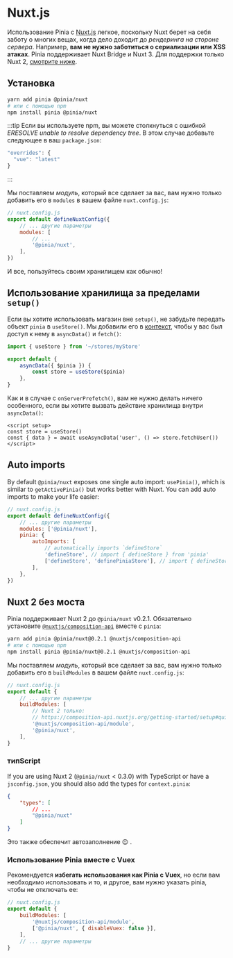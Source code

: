 # Nuxt.js

Использование Pinia с [Nuxt.js](https://nuxtjs.org/) легкое, поскольку Nuxt берет на себя заботу о многих вещах, когда дело доходит до _рендеринга на стороне сервера_. Например, **вам не нужно заботиться о сериализации или XSS атаках**. Pinia поддерживает Nuxt Bridge и Nuxt 3. Для поддержки только Nuxt 2, [смотрите ниже](#nuxt-2-without-bridge).

## Установка

```bash
yarn add pinia @pinia/nuxt
# или с помощью npm
npm install pinia @pinia/nuxt
```

:::tip
Если вы используете npm, вы можете столкнуться с ошибкой _ERESOLVE unable to resolve dependency tree_. В этом случае добавьте следующее в ваш `package.json`:

```js
"overrides": {
  "vue": "latest"
}
```

:::

Мы поставляем _модуль_, который все сделает за вас, вам нужно только добавить его в `modules` в вашем файле `nuxt.config.js`:

```js
// nuxt.config.js
export default defineNuxtConfig({
    // ... другие параметры
    modules: [
        // ...
        '@pinia/nuxt',
    ],
})
```

И все, пользуйтесь своим хранилищем как обычно!

## Использование хранилища за пределами `setup()`

Если вы хотите использовать магазин вне `setup()`, не забудьте передать объект `pinia` в `useStore()`. Мы добавили его в [контекст](https://nuxtjs.org/docs/2.x/internals-glossary/context), чтобы у вас был доступ к нему в `asyncData()` и `fetch()`:

```js
import { useStore } from '~/stores/myStore'

export default {
    asyncData({ $pinia }) {
        const store = useStore($pinia)
    },
}
```

Как и в случае с `onServerPrefetch()`, вам не нужно делать ничего особенного, если вы хотите вызвать действие хранилища внутри `asyncData()`:

```vue
<script setup>
const store = useStore()
const { data } = await useAsyncData('user', () => store.fetchUser())
</script>
```

## Auto imports

By default `@pinia/nuxt` exposes one single auto import: `usePinia()`, which is similar to `getActivePinia()` but works better with Nuxt. You can add auto imports to make your life easier:

```js
// nuxt.config.js
export default defineNuxtConfig({
    // ... другие параметры
    modules: ['@pinia/nuxt'],
    pinia: {
        autoImports: [
            // automatically imports `defineStore`
            'defineStore', // import { defineStore } from 'pinia'
            ['defineStore', 'definePiniaStore'], // import { defineStore as definePiniaStore } from 'pinia'
        ],
    },
})
```

## Nuxt 2 без моста

Pinia поддерживает Nuxt 2 до `@pinia/nuxt` v0.2.1. Обязательно установите [`@nuxtjs/composition-api`](https://composition-api.nuxtjs.org/) вместе с `pinia`:

```bash
yarn add pinia @pinia/nuxt@0.2.1 @nuxtjs/composition-api
# или с помощью npm
npm install pinia @pinia/nuxt@0.2.1 @nuxtjs/composition-api
```

Мы поставляем _модуль_, который все сделает за вас, вам нужно только добавить его в `buildModules` в вашем файле `nuxt.config.js`:

```js
// nuxt.config.js
export default {
    // ... другие параметры
    buildModules: [
        // Nuxt 2 только:
        // https://composition-api.nuxtjs.org/getting-started/setup#quick-start
        '@nuxtjs/composition-api/module',
        '@pinia/nuxt',
    ],
}
```

### типScript

If you are using Nuxt 2 (`@pinia/nuxt` < 0.3.0) with TypeScript or have a `jsconfig.json`, you should also add the types for `context.pinia`:

```json
{
    "types": [
        // ...
        "@pinia/nuxt"
    ]
}
```

Это также обеспечит автозаполнение 😉 .

### Использование Pinia вместе с Vuex

Рекомендуется **избегать использования как Pinia с Vuex**, но если вам необходимо использовать и то, и другое, вам нужно указать pinia, чтобы не отключать ее:

```js
// nuxt.config.js
export default {
    buildModules: [
        '@nuxtjs/composition-api/module',
        ['@pinia/nuxt', { disableVuex: false }],
    ],
    // ... другие параметры
}
```
